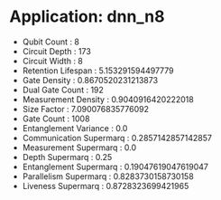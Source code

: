 # Application: dnn_n8
- Qubit Count : 8
- Circuit Depth : 173
- Circuit Width : 8
- Retention Lifespan : 5.153291594497779
- Gate Density : 0.8670520231213873
- Dual Gate Count : 192
- Measurement Density : 0.9040916420222018
- Size Factor : 7.090076835776092
- Gate Count : 1008
- Entanglement Variance : 0.0
- Communication Supermarq : 0.2857142857142857
- Measurement Supermarq : 0.0
- Depth Supermarq : 0.25
- Entanglement Supermarq : 0.19047619047619047
- Parallelism Supermarq : 0.8283730158730158
- Liveness Supermarq : 0.8728323699421965
